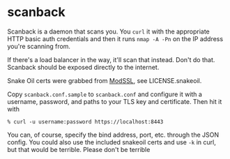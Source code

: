 # scanback

Scanback is a daemon that scans you.  You `curl` it with the appropriate HTTP
basic auth credentials and then it runs `nmap -A -Pn` on the IP address you're
scanning from.

If there's a load balancer in the way, it'll scan that instead.  Don't do that.
Scanback should be exposed directly to the internet.

Snake Oil certs were grabbed from [ModSSL](http://www.modssl.org/source/mod_ssl-2.8.30-1.3.39.tar.gz), see LICENSE.snakeoil.

Copy `scanback.conf.sample` to `scanback.conf` and configure it with a username,
password, and paths to your TLS key and certificate.  Then hit it with
```
% curl -u username:password https://localhost:8443
```

You can, of course, specify the bind address, port, etc. through the JSON
config.  You could also use the included snakeoil certs and use `-k` in curl,
but that would be terrible.  Please don't be terrible
